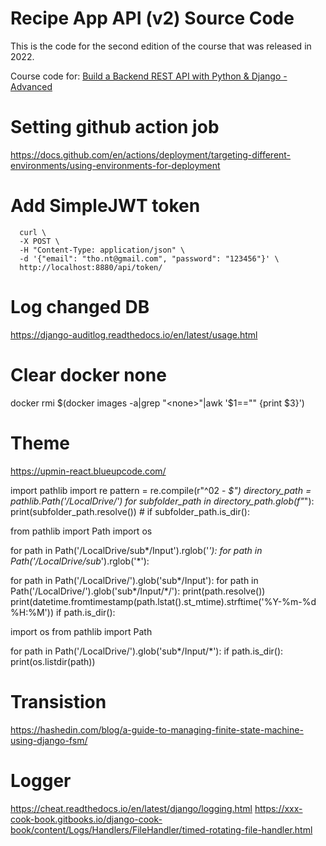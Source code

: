 # Recipe App API (v2) Source Code

This is the code for the second edition of the course that was released in 2022.

Course code for: [Build a Backend REST API with Python &amp; Django - Advanced](https://londonapp.dev/c2)


# Setting github action job
https://docs.github.com/en/actions/deployment/targeting-different-environments/using-environments-for-deployment


# Add SimpleJWT token
```
  curl \
  -X POST \
  -H "Content-Type: application/json" \
  -d '{"email": "tho.nt@gmail.com", "password": "123456"}' \
  http://localhost:8880/api/token/
```


# Log changed DB
https://django-auditlog.readthedocs.io/en/latest/usage.html


# Clear docker none
docker rmi $(docker images -a|grep "<none>"|awk '$1=="<none>" {print $3}')

# Theme
https://upmin-react.blueupcode.com/




import pathlib
import re
pattern = re.compile(r"^02 - *$")
directory_path = pathlib.Path('/LocalDrive/')
for subfolder_path in directory_path.glob(f"*"):
    print(subfolder_path.resolve())
    # if subfolder_path.is_dir():


from pathlib import Path
import os

for path in Path('/LocalDrive/sub*/Input').rglob('*'):
for path in Path('/LocalDrive/sub*').rglob('*'):

for path in Path('/LocalDrive/').glob('sub*/Input'):
for path in Path('/LocalDrive/').glob('sub*/Input/*/'):
    print(path.resolve())
    print(datetime.fromtimestamp(path.lstat().st_mtime).strftime('%Y-%m-%d %H:%M'))
    if path.is_dir():



import os
from pathlib import Path

for path in Path('/LocalDrive/').glob('sub*/Input/*'):
    if path.is_dir():
        print(os.listdir(path))


# Transistion
https://hashedin.com/blog/a-guide-to-managing-finite-state-machine-using-django-fsm/

# Logger
https://cheat.readthedocs.io/en/latest/django/logging.html
https://xxx-cook-book.gitbooks.io/django-cook-book/content/Logs/Handlers/FileHandler/timed-rotating-file-handler.html
